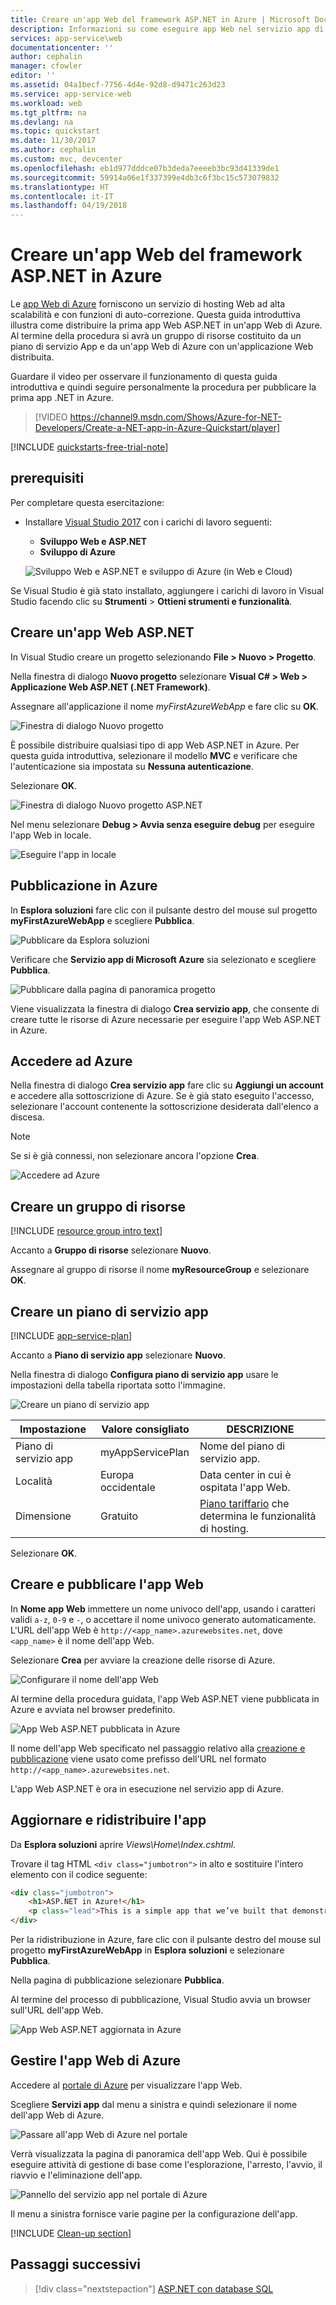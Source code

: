 ```yaml
---
title: Creare un'app Web del framework ASP.NET in Azure | Microsoft Docs
description: Informazioni su come eseguire app Web nel servizio app di Azure distribuendo l'app Web ASP.NET predefinita.
services: app-service\web
documentationcenter: ''
author: cephalin
manager: cfowler
editor: ''
ms.assetid: 04a1becf-7756-4d4e-92d8-d9471c263d23
ms.service: app-service-web
ms.workload: web
ms.tgt_pltfrm: na
ms.devlang: na
ms.topic: quickstart
ms.date: 11/30/2017
ms.author: cephalin
ms.custom: mvc, devcenter
ms.openlocfilehash: eb1d977dddce07b3deda7eeeeb3bc93d41339de1
ms.sourcegitcommit: 59914a06e1f337399e4db3c6f3bc15c573079832
ms.translationtype: HT
ms.contentlocale: it-IT
ms.lasthandoff: 04/19/2018
---
```

# <a name="create-an-aspnet-framework-web-app-in-azure"></a>Creare un'app Web del framework ASP.NET in Azure

Le [app Web di Azure](app-service-web-overview.md) forniscono un servizio di hosting Web ad alta scalabilità e con funzioni di auto-correzione.  Questa guida introduttiva illustra come distribuire la prima app Web ASP.NET in un'app Web di Azure. Al termine della procedura si avrà un gruppo di risorse costituito da un piano di servizio App e da un'app Web di Azure con un'applicazione Web distribuita.

Guardare il video per osservare il funzionamento di questa guida introduttiva e quindi seguire personalmente la procedura per pubblicare la prima app .NET in Azure.

> [!VIDEO https://channel9.msdn.com/Shows/Azure-for-NET-Developers/Create-a-NET-app-in-Azure-Quickstart/player]

[!INCLUDE [quickstarts-free-trial-note](../../includes/quickstarts-free-trial-note.md)]

## <a name="prerequisites"></a>prerequisiti

Per completare questa esercitazione:

* Installare <a href="https://www.visualstudio.com/downloads/" target="_blank">Visual Studio 2017</a> con i carichi di lavoro seguenti:
    - **Sviluppo Web e ASP.NET**
    - **Sviluppo di Azure**

    ![Sviluppo Web e ASP.NET e sviluppo di Azure (in Web e Cloud)](media/app-service-web-tutorial-dotnet-sqldatabase/workloads.png)

Se Visual Studio è già stato installato, aggiungere i carichi di lavoro in Visual Studio facendo clic su **Strumenti** > **Ottieni strumenti e funzionalità**.

## <a name="create-an-aspnet-web-app"></a>Creare un'app Web ASP.NET

In Visual Studio creare un progetto selezionando **File > Nuovo > Progetto**. 

Nella finestra di dialogo **Nuovo progetto** selezionare **Visual C# > Web > Applicazione Web ASP.NET (.NET Framework)**.

Assegnare all'applicazione il nome _myFirstAzureWebApp_ e fare clic su **OK**.
   
![Finestra di dialogo Nuovo progetto](./media/app-service-web-get-started-dotnet/new-project.png)

È possibile distribuire qualsiasi tipo di app Web ASP.NET in Azure. Per questa guida introduttiva, selezionare il modello **MVC** e verificare che l'autenticazione sia impostata su **Nessuna autenticazione**.
      
Selezionare **OK**.

![Finestra di dialogo Nuovo progetto ASP.NET](./media/app-service-web-get-started-dotnet-framework/select-mvc-template.png)

Nel menu selezionare **Debug > Avvia senza eseguire debug** per eseguire l'app Web in locale.

![Eseguire l'app in locale](./media/app-service-web-get-started-dotnet-framework/local-web-app.png)

## <a name="publish-to-azure"></a>Pubblicazione in Azure

In **Esplora soluzioni** fare clic con il pulsante destro del mouse sul progetto **myFirstAzureWebApp** e scegliere **Pubblica**.

![Pubblicare da Esplora soluzioni](./media/app-service-web-get-started-dotnet-framework/solution-explorer-publish.png)

Verificare che **Servizio app di Microsoft Azure** sia selezionato e scegliere **Pubblica**.

![Pubblicare dalla pagina di panoramica progetto](./media/app-service-web-get-started-dotnet-framework/publish-to-app-service.png)

Viene visualizzata la finestra di dialogo **Crea servizio app**, che consente di creare tutte le risorse di Azure necessarie per eseguire l'app Web ASP.NET in Azure.

## <a name="sign-in-to-azure"></a>Accedere ad Azure

Nella finestra di dialogo **Crea servizio app** fare clic su **Aggiungi un account** e accedere alla sottoscrizione di Azure. Se è già stato eseguito l'accesso, selezionare l'account contenente la sottoscrizione desiderata dall'elenco a discesa.

> [!NOTE]
> Se si è già connessi, non selezionare ancora l'opzione **Crea**.
>
>
   
![Accedere ad Azure](./media/app-service-web-get-started-dotnet-framework/sign-in-azure.png)

## <a name="create-a-resource-group"></a>Creare un gruppo di risorse

[!INCLUDE [resource group intro text](../../includes/resource-group.md)]

Accanto a **Gruppo di risorse** selezionare **Nuovo**.

Assegnare al gruppo di risorse il nome **myResourceGroup** e selezionare **OK**.

## <a name="create-an-app-service-plan"></a>Creare un piano di servizio app

[!INCLUDE [app-service-plan](../../includes/app-service-plan.md)]

Accanto a **Piano di servizio app** selezionare **Nuovo**. 

Nella finestra di dialogo **Configura piano di servizio app** usare le impostazioni della tabella riportata sotto l'immagine.

![Creare un piano di servizio app](./media/app-service-web-get-started-dotnet-framework/configure-app-service-plan.png)

| Impostazione | Valore consigliato | DESCRIZIONE |
|-|-|-|
|Piano di servizio app| myAppServicePlan | Nome del piano di servizio app. |
| Località | Europa occidentale | Data center in cui è ospitata l'app Web. |
| Dimensione | Gratuito | [Piano tariffario](https://azure.microsoft.com/pricing/details/app-service/?ref=microsoft.com&utm_source=microsoft.com&utm_medium=docs&utm_campaign=visualstudio) che determina le funzionalità di hosting. |

Selezionare **OK**.

## <a name="create-and-publish-the-web-app"></a>Creare e pubblicare l'app Web

In **Nome app Web** immettere un nome univoco dell'app, usando i caratteri validi `a-z`, `0-9` e `-`, o accettare il nome univoco generato automaticamente. L'URL dell'app Web è `http://<app_name>.azurewebsites.net`, dove `<app_name>` è il nome dell'app Web.

Selezionare **Crea** per avviare la creazione delle risorse di Azure.

![Configurare il nome dell'app Web](./media/app-service-web-get-started-dotnet-framework/web-app-name.png)

Al termine della procedura guidata, l'app Web ASP.NET viene pubblicata in Azure e avviata nel browser predefinito.

![App Web ASP.NET pubblicata in Azure](./media/app-service-web-get-started-dotnet-framework/published-azure-web-app.png)

Il nome dell'app Web specificato nel passaggio relativo alla [creazione e pubblicazione](#create-and-publish-the-web-app) viene usato come prefisso dell'URL nel formato `http://<app_name>.azurewebsites.net`.

L'app Web ASP.NET è ora in esecuzione nel servizio app di Azure.

## <a name="update-the-app-and-redeploy"></a>Aggiornare e ridistribuire l'app

Da **Esplora soluzioni** aprire _Views\Home\Index.cshtml_.

Trovare il tag HTML `<div class="jumbotron">` in alto e sostituire l'intero elemento con il codice seguente:

```HTML
<div class="jumbotron">
    <h1>ASP.NET in Azure!</h1>
    <p class="lead">This is a simple app that we’ve built that demonstrates how to deploy a .NET app to Azure App Service.</p>
</div>
```

Per la ridistribuzione in Azure, fare clic con il pulsante destro del mouse sul progetto **myFirstAzureWebApp** in **Esplora soluzioni** e selezionare **Pubblica**.

Nella pagina di pubblicazione selezionare **Pubblica**.

Al termine del processo di pubblicazione, Visual Studio avvia un browser sull'URL dell'app Web.

![App Web ASP.NET aggiornata in Azure](./media/app-service-web-get-started-dotnet-framework/updated-azure-web-app.png)

## <a name="manage-the-azure-web-app"></a>Gestire l'app Web di Azure

Accedere al <a href="https://portal.azure.com" target="_blank">portale di Azure</a> per visualizzare l'app Web.

Scegliere **Servizi app** dal menu a sinistra e quindi selezionare il nome dell'app Web di Azure.

![Passare all'app Web di Azure nel portale](./media/app-service-web-get-started-dotnet-framework/access-portal.png)

Verrà visualizzata la pagina di panoramica dell'app Web. Qui è possibile eseguire attività di gestione di base come l'esplorazione, l'arresto, l'avvio, il riavvio e l'eliminazione dell'app. 

![Pannello del servizio app nel portale di Azure](./media/app-service-web-get-started-dotnet-framework/web-app-blade.png)

Il menu a sinistra fornisce varie pagine per la configurazione dell'app. 

[!INCLUDE [Clean-up section](../../includes/clean-up-section-portal.md)]

## <a name="next-steps"></a>Passaggi successivi

> [!div class="nextstepaction"]
> [ASP.NET con database SQL](app-service-web-tutorial-dotnet-sqldatabase.md)
